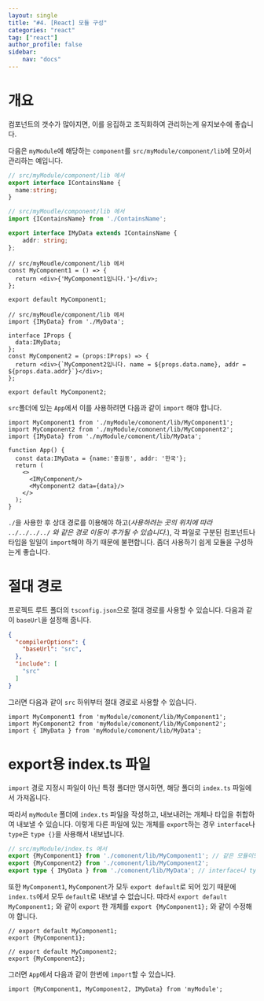 ```yaml
---
layout: single
title: "#4. [React] 모듈 구성"
categories: "react"
tag: ["react"]
author_profile: false
sidebar: 
    nav: "docs"
---
```


# 개요

컴포넌트의 갯수가 많아지면, 이를 응집하고 조직화하여 관리하는게 유지보수에 좋습니다.

다음은 `myModule`에 해당하는 `component`를 `src/myModule/component/lib`에 모아서 관리하는 예입니다.

```typescript
// src/myModule/component/lib 에서
export interface IContainsName {
  name:string;
}
```

```typescript
// src/myMoudle/component/lib 에서
import {IContainsName} from './ContainsName';

export interface IMyData extends IContainsName {
    addr: string;
};
```

```tsx
// src/myMoudle/component/lib 에서
const MyComponent1 = () => {
  return <div>{'MyComponent1입니다.'}</div>;
};
  
export default MyComponent1;
```

```tsx
// src/myMoudle/component/lib 에서
import {IMyData} from './MyData';

interface IProps {
  data:IMyData;
};
const MyComponent2 = (props:IProps) => {
  return <div>{`MyComponent2입니다. name = ${props.data.name}, addr = ${props.data.addr}`}</div>;
};

export default MyComponent2;
```

`src`폴더에 있는 `App`에서 이를 사용하려면 다음과 같이 `import` 해야 합니다.

```tsx
import MyComponent1 from './myModule/comonent/lib/MyComponent1';
import MyComponent2 from './myModule/comonent/lib/MyComponent2';
import {IMyData} from './myModule/comonent/lib/MyData';

function App() {
  const data:IMyData = {name:'홍길동', addr: '한국'};
  return (
    <>
      <IMyComponent/>
      <MyComponent2 data={data}/>
    </>
  );
}  
```     

`./`을 사용한 후 상대 경로를 이용해야 하고(*사용하려는 곳의 위치에 따라 `../../../../` 와 같은 경로 이동이 추가될 수 있습니다.*), 각 파일로 구분된 컴포넌트나 타입을 일일이 `import`해야 하기 때문에 불편합니다. 좀더 사용하기 쉽게 모듈을 구성하는게 좋습니다.

# 절대 경로

프로젝트 루트 폴더의 `tsconfig.json`으로 절대 경로를 사용할 수 있습니다. 다음과 같이 `baseUrl`을 설정해 줍니다.

```json
{
  "compilerOptions": {
    "baseUrl": "src",
  },
  "include": [
    "src" 
  ]
}
```

그러면 다음과 같이 `src` 하위부터 절대 경로로 사용할 수 있습니다.

```tsx
import MyComponent1 from 'myModule/comonent/lib/MyComponent1';
import MyComponent2 from 'myModule/comonent/lib/MyComponent2';
import { IMyData } from 'myModule/comonent/lib/MyData';
```

# export용 index.ts 파일

`import` 경로 지정시 파일이 아닌 특정 폴더만 명시하면, 해당 폴더의 `index.ts` 파일에서 가져옵니다.

따라서 `myModule` 폴더에 `index.ts` 파일을 작성하고, 내보내려는 개체나 타입을 취합하여 내보낼 수 있습니다. 이렇게 다른 파일에 있는 개체를 `export`하는 경우 `interface`나 `type`은 `type {}`을 사용해서 내보냅니다. 

```ts
// src/myModule/index.ts 에서
export {MyComponent1} from './comonent/lib/MyComponent1'; // 같은 모듈이므로 상대 경로로 했습니다.
export {MyComponent2} from './comonent/lib/MyComponent2';
export type { IMyData } from './comonent/lib/MyData'; // interface나 type은 type {} 을 사용합니다.
```

또한 `MyComponent1`, `MyComponent`가 모두 `export default`로 되어 있기 때문에 `index.ts`에서 모두 `default`로 내보낼 수 없습니다. 따라서 `export default MyComponent1;` 와 같이 `export` 한 개체를 `export {MyComponent1};` 와 같이 수정해야 합니다.

```tsx
// export default MyComponent1;
export {MyComponent1};

// export default MyComponent2;
export {MyComponent2};
```

그러면 `App`에서 다음과 같이 한번에 `import`할 수 있습니다.

```tsx
import {MyComponent1, MyComponent2, IMyData} from 'myModule';
```